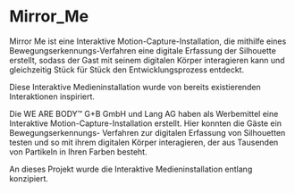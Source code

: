 # Mirror_Me

Mirror Me ist eine Interaktive Motion-Capture-Installation,
die mithilfe eines Bewegungserkennungs-Verfahren eine digitale Erfassung der Silhouette erstellt,
sodass der Gast mit seinem digitalen Körper interagieren kann 
und gleichzeitig Stück für Stück den Entwicklungsprozess entdeckt.






Diese Interaktive Medieninstallation wurde von bereits
existierenden Interaktionen inspiriert.

Die WE ARE BODY™ G+B GmbH und Lang AG haben als Werbemittel eine
Interaktive Motion-Capture-Installation erstellt.
Hier konnten die Gäste ein Bewegungserkennungs- Verfahren zur digitalen Erfassung von Silhouetten testen und so mit ihrem digitalen Körper interagieren,
der aus Tausenden von Partikeln in Ihren Farben besteht.

An dieses Projekt wurde die Interaktive Medieninstallation entlang konzipiert.

